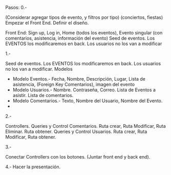 Pasos:
0.-

(Considerar agregar tipos de evento, y filtros por tipo) (conciertos, fiestas)
Empezar el Front End. Definir el diseño.

Front End: Sign up, Log in, Home (todos los eventos), Evento singular (con comentarios, asistencia, información del evento)
Seed de eventos. Los EVENTOS los modificaremos en back. Los usuarios no los van a modificar

1.-

Seed de eventos. Los EVENTOS los modificaremos en back. Los usuarios no los van a modificar.
Modelos
* Modelo Eventos.- Fecha, Nombre, Descripción, Lugar, Lista de asistencia, (Foreign Key Comentarios), imagen del evento
* Modelo Usuarios.- Nombre. Contraseña, Correo. Lista de Eventos a asistir. Lista de comentarios.
* Modelo Comentarios.- Texto, Nombre del Usuario, Nombre del Evento.
* 
2.-

Controllers.
Queries y Control Comentarios. Ruta crear, Ruta Modificar, Ruta Eliminar. Ruta obtener.
Queries y Control Usuarios. Ruta crear, Ruta Modificar, Ruta obtener.

3.-

Conectar Controllers con los botones. (Juntar front end y back end).

4.-
Hacer la presentación.
